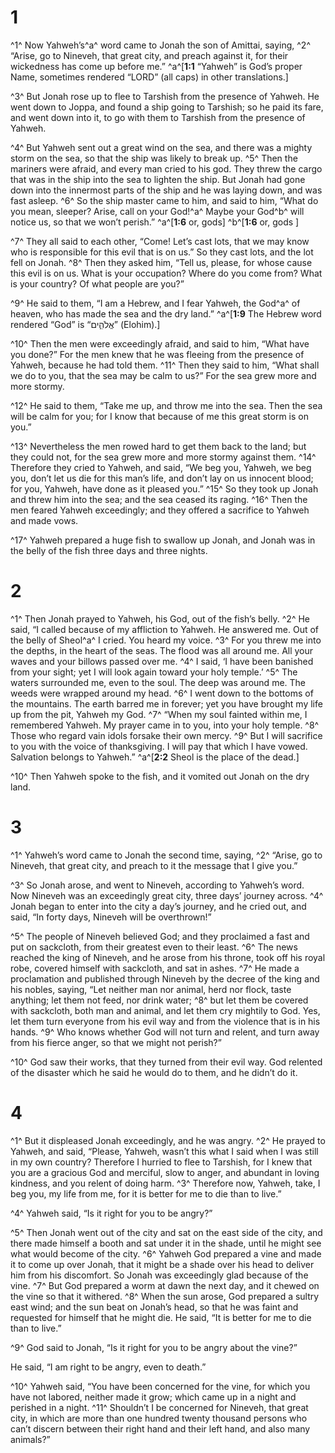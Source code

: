 # 1 
^1^ Now Yahweh’s^a^ word came to Jonah the son of Amittai, saying, ^2^ “Arise, go to Nineveh, that great city, and preach against it, for their wickedness has come up before me.” 
^a^[**1:1** “Yahweh” is God’s proper Name, sometimes rendered “LORD” (all caps) in other translations.]

^3^ But Jonah rose up to flee to Tarshish from the presence of Yahweh. He went down to Joppa, and found a ship going to Tarshish; so he paid its fare, and went down into it, to go with them to Tarshish from the presence of Yahweh. 

^4^ But Yahweh sent out a great wind on the sea, and there was a mighty storm on the sea, so that the ship was likely to break up. ^5^ Then the mariners were afraid, and every man cried to his god. They threw the cargo that was in the ship into the sea to lighten the ship. But Jonah had gone down into the innermost parts of the ship and he was laying down, and was fast asleep. ^6^ So the ship master came to him, and said to him, “What do you mean, sleeper? Arise, call on your God!^a^ Maybe your God^b^ will notice us, so that we won’t perish.” 
^a^[**1:6** or, gods] ^b^[**1:6** or, gods ]

^7^ They all said to each other, “Come! Let’s cast lots, that we may know who is responsible for this evil that is on us.” So they cast lots, and the lot fell on Jonah. ^8^ Then they asked him, “Tell us, please, for whose cause this evil is on us. What is your occupation? Where do you come from? What is your country? Of what people are you?” 

^9^ He said to them, “I am a Hebrew, and I fear Yahweh, the God^a^ of heaven, who has made the sea and the dry land.” 
^a^[**1:9** The Hebrew word rendered “God” is “אֱלֹהִ֑ים” (Elohim).]

^10^ Then the men were exceedingly afraid, and said to him, “What have you done?” For the men knew that he was fleeing from the presence of Yahweh, because he had told them. ^11^ Then they said to him, “What shall we do to you, that the sea may be calm to us?” For the sea grew more and more stormy. 

^12^ He said to them, “Take me up, and throw me into the sea. Then the sea will be calm for you; for I know that because of me this great storm is on you.” 

^13^ Nevertheless the men rowed hard to get them back to the land; but they could not, for the sea grew more and more stormy against them. ^14^ Therefore they cried to Yahweh, and said, “We beg you, Yahweh, we beg you, don’t let us die for this man’s life, and don’t lay on us innocent blood; for you, Yahweh, have done as it pleased you.” ^15^ So they took up Jonah and threw him into the sea; and the sea ceased its raging. ^16^ Then the men feared Yahweh exceedingly; and they offered a sacrifice to Yahweh and made vows. 

^17^ Yahweh prepared a huge fish to swallow up Jonah, and Jonah was in the belly of the fish three days and three nights. 

# 2 
^1^ Then Jonah prayed to Yahweh, his God, out of the fish’s belly. ^2^ He said, “I called because of my affliction to Yahweh. He answered me. Out of the belly of Sheol^a^ I cried. You heard my voice. ^3^ For you threw me into the depths, in the heart of the seas. The flood was all around me. All your waves and your billows passed over me. ^4^ I said, ‘I have been banished from your sight; yet I will look again toward your holy temple.’ ^5^ The waters surrounded me, even to the soul. The deep was around me. The weeds were wrapped around my head. ^6^ I went down to the bottoms of the mountains. The earth barred me in forever; yet you have brought my life up from the pit, Yahweh my God. ^7^ “When my soul fainted within me, I remembered Yahweh. My prayer came in to you, into your holy temple. ^8^ Those who regard vain idols forsake their own mercy. ^9^ But I will sacrifice to you with the voice of thanksgiving. I will pay that which I have vowed. Salvation belongs to Yahweh.” 
^a^[**2:2** Sheol is the place of the dead.]

^10^ Then Yahweh spoke to the fish, and it vomited out Jonah on the dry land. 

# 3 
^1^ Yahweh’s word came to Jonah the second time, saying, ^2^ “Arise, go to Nineveh, that great city, and preach to it the message that I give you.” 

^3^ So Jonah arose, and went to Nineveh, according to Yahweh’s word. Now Nineveh was an exceedingly great city, three days’ journey across. ^4^ Jonah began to enter into the city a day’s journey, and he cried out, and said, “In forty days, Nineveh will be overthrown!” 

^5^ The people of Nineveh believed God; and they proclaimed a fast and put on sackcloth, from their greatest even to their least. ^6^ The news reached the king of Nineveh, and he arose from his throne, took off his royal robe, covered himself with sackcloth, and sat in ashes. ^7^ He made a proclamation and published through Nineveh by the decree of the king and his nobles, saying, “Let neither man nor animal, herd nor flock, taste anything; let them not feed, nor drink water; ^8^ but let them be covered with sackcloth, both man and animal, and let them cry mightily to God. Yes, let them turn everyone from his evil way and from the violence that is in his hands. ^9^ Who knows whether God will not turn and relent, and turn away from his fierce anger, so that we might not perish?” 

^10^ God saw their works, that they turned from their evil way. God relented of the disaster which he said he would do to them, and he didn’t do it. 

# 4 
^1^ But it displeased Jonah exceedingly, and he was angry. ^2^ He prayed to Yahweh, and said, “Please, Yahweh, wasn’t this what I said when I was still in my own country? Therefore I hurried to flee to Tarshish, for I knew that you are a gracious God and merciful, slow to anger, and abundant in loving kindness, and you relent of doing harm. ^3^ Therefore now, Yahweh, take, I beg you, my life from me, for it is better for me to die than to live.” 

^4^ Yahweh said, “Is it right for you to be angry?” 

^5^ Then Jonah went out of the city and sat on the east side of the city, and there made himself a booth and sat under it in the shade, until he might see what would become of the city. ^6^ Yahweh God prepared a vine and made it to come up over Jonah, that it might be a shade over his head to deliver him from his discomfort. So Jonah was exceedingly glad because of the vine. ^7^ But God prepared a worm at dawn the next day, and it chewed on the vine so that it withered. ^8^ When the sun arose, God prepared a sultry east wind; and the sun beat on Jonah’s head, so that he was faint and requested for himself that he might die. He said, “It is better for me to die than to live.” 

^9^ God said to Jonah, “Is it right for you to be angry about the vine?” 

He said, “I am right to be angry, even to death.” 

^10^ Yahweh said, “You have been concerned for the vine, for which you have not labored, neither made it grow; which came up in a night and perished in a night. ^11^ Shouldn’t I be concerned for Nineveh, that great city, in which are more than one hundred twenty thousand persons who can’t discern between their right hand and their left hand, and also many animals?” 